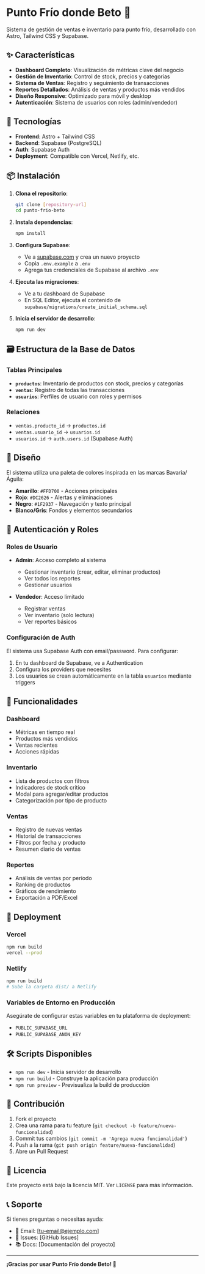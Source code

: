 # Punto Frío donde Beto 🍺

Sistema de gestión de ventas e inventario para punto frío, desarrollado con Astro, Tailwind CSS y Supabase.

## ✨ Características

- **Dashboard Completo**: Visualización de métricas clave del negocio
- **Gestión de Inventario**: Control de stock, precios y categorías
- **Sistema de Ventas**: Registro y seguimiento de transacciones
- **Reportes Detallados**: Análisis de ventas y productos más vendidos
- **Diseño Responsive**: Optimizado para móvil y desktop
- **Autenticación**: Sistema de usuarios con roles (admin/vendedor)

## 🚀 Tecnologías

- **Frontend**: Astro + Tailwind CSS
- **Backend**: Supabase (PostgreSQL)
- **Auth**: Supabase Auth
- **Deployment**: Compatible con Vercel, Netlify, etc.

## 📦 Instalación

1. **Clona el repositorio**:
   ```bash
   git clone [repository-url]
   cd punto-frio-beto
   ```

2. **Instala dependencias**:
   ```bash
   npm install
   ```

3. **Configura Supabase**:
   - Ve a [supabase.com](https://supabase.com) y crea un nuevo proyecto
   - Copia `.env.example` a `.env`
   - Agrega tus credenciales de Supabase al archivo `.env`

4. **Ejecuta las migraciones**:
   - Ve a tu dashboard de Supabase
   - En SQL Editor, ejecuta el contenido de `supabase/migrations/create_initial_schema.sql`

5. **Inicia el servidor de desarrollo**:
   ```bash
   npm run dev
   ```

## 🗃️ Estructura de la Base de Datos

### Tablas Principales

- **`productos`**: Inventario de productos con stock, precios y categorías
- **`ventas`**: Registro de todas las transacciones
- **`usuarios`**: Perfiles de usuario con roles y permisos

### Relaciones

- `ventas.producto_id` → `productos.id`
- `ventas.usuario_id` → `usuarios.id`
- `usuarios.id` → `auth.users.id` (Supabase Auth)

## 🎨 Diseño

El sistema utiliza una paleta de colores inspirada en las marcas Bavaria/Águila:

- **Amarillo**: `#FFD700` - Acciones principales
- **Rojo**: `#DC2626` - Alertas y eliminaciones  
- **Negro**: `#1F2937` - Navegación y texto principal
- **Blanco/Gris**: Fondos y elementos secundarios

## 🔐 Autenticación y Roles

### Roles de Usuario

- **Admin**: Acceso completo al sistema
  - Gestionar inventario (crear, editar, eliminar productos)
  - Ver todos los reportes
  - Gestionar usuarios

- **Vendedor**: Acceso limitado
  - Registrar ventas
  - Ver inventario (solo lectura)
  - Ver reportes básicos

### Configuración de Auth

El sistema usa Supabase Auth con email/password. Para configurar:

1. En tu dashboard de Supabase, ve a Authentication
2. Configura los providers que necesites
3. Los usuarios se crean automáticamente en la tabla `usuarios` mediante triggers

## 📱 Funcionalidades

### Dashboard
- Métricas en tiempo real
- Productos más vendidos
- Ventas recientes
- Acciones rápidas

### Inventario
- Lista de productos con filtros
- Indicadores de stock crítico
- Modal para agregar/editar productos
- Categorización por tipo de producto

### Ventas
- Registro de nuevas ventas
- Historial de transacciones
- Filtros por fecha y producto
- Resumen diario de ventas

### Reportes
- Análisis de ventas por período
- Ranking de productos
- Gráficos de rendimiento
- Exportación a PDF/Excel

## 🚀 Deployment

### Vercel
```bash
npm run build
vercel --prod
```

### Netlify
```bash
npm run build
# Sube la carpeta dist/ a Netlify
```

### Variables de Entorno en Producción

Asegúrate de configurar estas variables en tu plataforma de deployment:

- `PUBLIC_SUPABASE_URL`
- `PUBLIC_SUPABASE_ANON_KEY`

## 🛠️ Scripts Disponibles

- `npm run dev` - Inicia servidor de desarrollo
- `npm run build` - Construye la aplicación para producción
- `npm run preview` - Previsualiza la build de producción

## 🤝 Contribución

1. Fork el proyecto
2. Crea una rama para tu feature (`git checkout -b feature/nueva-funcionalidad`)
3. Commit tus cambios (`git commit -m 'Agrega nueva funcionalidad'`)
4. Push a la rama (`git push origin feature/nueva-funcionalidad`)
5. Abre un Pull Request

## 📄 Licencia

Este proyecto está bajo la licencia MIT. Ver `LICENSE` para más información.

## 📞 Soporte

Si tienes preguntas o necesitas ayuda:

- 📧 Email: [tu-email@ejemplo.com]
- 🐛 Issues: [GitHub Issues]
- 📚 Docs: [Documentación del proyecto]

---

**¡Gracias por usar Punto Frío donde Beto! 🍻**